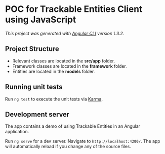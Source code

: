 # POC for Trackable Entities Client using JavaScript

*This project was generated with [Angular CLI](https://github.com/angular/angular-cli) version 1.3.2.*

## Project Structure

- Relevant classes are located in the **src/app** folder.
- Framework classes are located in the **framework** folder.
- Entities are located in the **models** folder.

## Running unit tests

Run `ng test` to execute the unit tests via [Karma](https://karma-runner.github.io).

## Development server

The app contains a demo of using Trackable Entities in an Angular application.

Run `ng serve` for a dev server. Navigate to `http://localhost:4200/`. The app will automatically reload if you change any of the source files.


